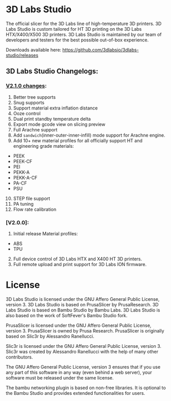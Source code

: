 
# 3D Labs Studio
The official slicer for the 3D Labs line of high-temperature 3D printers. 3D Labs Studio is custom tailored for HT 3D printing on the 3D Labs HTX/X400/X500 3D printers. 3D Labs Studio is maintained by our team of developers and testers for the best possible out-of-box experience.

Downloads available here: https://github.com/3dlabsio/3dlabs-studio/releases

## 3D Labs Studio Changelogs:

### [V2.1.0 changes](https://github.com/3dlabsio/3dlabs-studio/releases/tag/v2.1.0):
1. Better tree supports
2. Snug supports
3. Support material extra inflation distance
4. Ooze control
5. Dual print standby temperature delta
6. Export mode gcode view on slicing preview
7. Full Arachne support
8. Add `sandwich`(inner-outer-inner-infill) mode support for Arachne engine.
9. Add 10+ new material profiles for all officially support HT and engineering grade materials:
- PEEK
- PEEK-CF
- PEI
- PEKK-A
- PEKK-A-CF
- PA-CF
- PSU
10. STEP file support
11. PA tuning
12. Flow rate calibration

### [V2.0.0]:
1. Initial release
Material profiles:
- ABS
- TPU
2. Full device control of 3D Labs HTX and X400 HT 3D printers.
3. Full remote upload and print support for 3D Labs ION firmware.

# License
3D Labs Studio is licensed under the GNU Affero General Public License, version 3. 3D Labs Studio is based on PrusaSlicer by PrusaResearch. 3D Labs Studio is based on Bambu Studio by Bambu Labs. 3D Labs Studio is also based on the work of SoftFever's Bambu Studio fork.

PrusaSlicer is licensed under the GNU Affero General Public License, version 3. PrusaSlicer is owned by Prusa Research. PrusaSlicer is originally based on Slic3r by Alessandro Ranellucci.

Slic3r is licensed under the GNU Affero General Public License, version 3. Slic3r was created by Alessandro Ranellucci with the help of many other contributors.

The GNU Affero General Public License, version 3 ensures that if you use any part of this software in any way (even behind a web server), your software must be released under the same license.

The bambu networking plugin is based on non-free libraries. It is optional to the Bambu Studio and provides extended functionalities for users.

